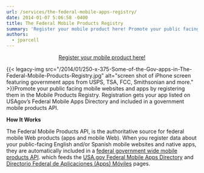 ```yaml
---
url: /services/the-federal-mobile-apps-registry/
date: 2014-01-07 5:06:58 -0400
title: The Federal Mobile Products Registry
summary: 'Register your mobile product here! Promote your public facing mobile websites and apps by registering them in the Mobile Products Registry. Registration gets your app listed on USAgov&rsquo;s Federal Mobile Apps Directory and included in a government'
authors:
  - jparcell
---
```


<p style="text-align: center">
  <a class="button" title="Register your mobile product here!" href="https://socialmobileregistry.WHATEVER/">Register your mobile product here!</a>
</p>

{{< legacy-img src="/2014/01/250-x-375-Some-of-the-Gov-apps-in-The-Federal-Mobile-Products-Registry.jpg" alt="screen shot of iPhone screen featuring government apps from USPS, TSA, FCC, Smithsonian and more." >}}Promote your public facing mobile websites and apps by registering them in the Mobile Products Registry. Registration gets your app listed on USAgov’s Federal Mobile Apps Directory and included in a government mobile products API.

**How It Works**

The Federal </span><span style="font-weight: 400">Mobile Products API</span><span style="font-weight: 400">,</span> <span style="font-weight: 400">is the authoritative source for federal mobile Web products (apps and mobile Web). When you register data about your public-facing English and/or Spanish mobile websites and native apps, they are automatically included in</span> a [federal government wide mobile products API](https://socialmobileregistry.WHATEVER/). <span style="font-weight: 400">which feeds the <a href="http://www.usa.gov/mobileapps.shtml">USA.gov Federal Mobile Apps Directory</a> and <a href="http://www.usa.gov/gobiernousa/conectese-gobierno/apps.moviles.shtml">Directorio Federal de Aplicaciones (Apps) Móviles</a> pages.</p>